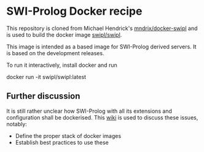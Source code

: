 # SWI-Prolog Docker recipe

This repository is cloned from Michael Hendrick's
[mndrix/docker-swipl](https://github.com/mndrix/docker-swipl) and is
used to build the docker image
[swipl/swipl](https://hub.docker.com/r/swipl/swipl/).

This image is intended as a based image for SWI-Prolog derived servers.
It is based on the development releases.

To run it interactively, install docker and run

   docker run -it swipl/swipl:latest


## Further discussion

It is still rather unclear how SWI-Prolog with all its extensions and
configuration shall be dockerised. This
[wiki](https://github.com/SWI-Prolog/roadmap/wiki/Docker-images) is used
to discuss these issues, notably:

  - Define the proper stack of docker images
  - Establish best practices to use these
